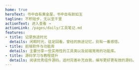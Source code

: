 ```yaml
---
home: true
heroText: 书中自有黄金屋，书中自有颜如玉
tagline: 不积硅步，无以至千里
actionText: 进入查看 →
actionLink: /pages/daily/工具笔记.md
features:
- title: 记录旅途时光
  details: 闲暇时光，驻足回看，曾经的旅途记忆，别有一番感悟。
- title: 前端软件与功能库
  details: 主要分享一些实用性的工具类以及前端常用的功能库。
- title: 源码学习与教程提升
  details: 阅读优秀组件源码，适时完善补充自我，编写更好更有效的源码。
---
```

